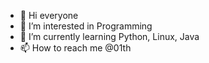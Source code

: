- 👋 Hi everyone
- 👀 I’m interested in Programming
- 🌱 I’m currently learning Python, Linux, Java
- 📫 How to reach me @01th

<!---
01th/01th is a ✨ special ✨ repository because its `README.md` (this file) appears on your GitHub profile.
You can click the Preview link to take a look at your changes.
--->
